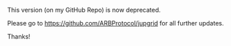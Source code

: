 This version (on my GitHub Repo) is now deprecated.

Please go to https://github.com/ARBProtocol/jupgrid for all further updates.

Thanks!

